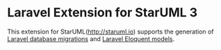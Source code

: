 Laravel Extension for StarUML 3
============================

This extension for StarUML(http://staruml.io) supports the generation of [Laravel database migrations](https://laravel.com/docs/5.7/migrations) and [Laravel Eloquent models](https://laravel.com/docs/5.7/eloquent).

